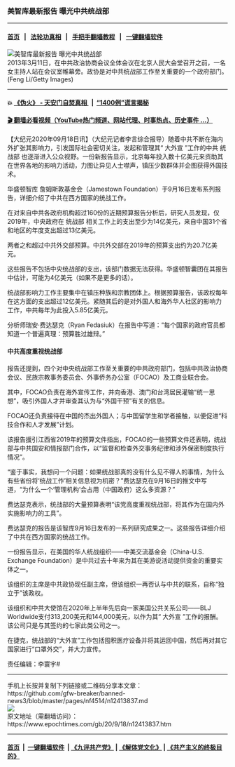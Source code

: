 ### 美智库最新报告 曝光中共统战部
------------------------

#### [首页](https://github.com/gfw-breaker/banned-news3/blob/master/README.md) &nbsp;&nbsp;|&nbsp;&nbsp; [法轮功真相](https://github.com/begood0513/basic/blob/master/README.md)  &nbsp;&nbsp;|&nbsp;&nbsp; [手把手翻墙教程](https://github.com/gfw-breaker/guides/wiki)  &nbsp;&nbsp;|&nbsp;&nbsp; [一键翻墙软件](https://github.com/gfw-breaker/nogfw/blob/master/README.md)  



<div><img alt="美智库最新报告 曝光中共统战部" class="attachment-djy_600_400 size-djy_600_400 wp-post-image" src="https://i.epochtimes.com/assets/uploads/2020/09/cppcc-1200x800-600x400.jpg"/>
<div class="caption">
 2013年3月11日，在中共政治协商会议全体会议在北京人民大会堂召开之前，一名女主持人站在会议室帷幕旁。政协是对中共统战部工作至关重要的一个政府部门。(Feng Li/Getty Images)
</div></div><hr/>

#### 💥 [《伪火》 - 天安门自焚真相 ](http://158.247.195.190:10000/videos/blog/weihuo.html)&nbsp; |&nbsp; [“1400例”谎言揭秘  ](http://158.247.195.190:10000/videos/blog/jiexi1400.html)

#### [ 🎬  翻墙必看视频（YouTube热门频道、网站代理、时事热点、历史事件 ...）](https://github.com/gfw-breaker/links/blob/master/banned.md)

<div><p>
 【大纪元2020年09月18日讯】（大纪元记者李言综合报导）随着中共不断在海内外扩张其影响力，引发国际社会密切关注，发起和管理其“
 <ok href="https://www.epochtimes.com/gb/tag/%E5%A4%A7%E5%A4%96%E5%AE%A3.html">
  大外宣
 </ok>
 ”工作的中共
 <ok href="https://www.epochtimes.com/gb/tag/%E7%BB%9F%E6%88%98%E9%83%A8.html">
  统战部
 </ok>
 也逐渐进入公众视野。一份新报告显示，北京每年投入数十亿美元来资助其在世界各地的影响力活动，力图让异见人士噤声，镇压少数群体并企图获得外国技术。
</p>
<p>
 <ok href="https://www.epochtimes.com/gb/tag/%E5%8D%8E%E7%9B%9B%E9%A1%BF%E6%99%BA%E5%BA%93.html">
  华盛顿智库
 </ok>
 詹姆斯敦基金会（Jamestown Foundation）于9月16日发布系列报告，详细介绍了中共在西方国家的统战工作。
</p>
<p>
 在对来自中共各政府机构超过160份的近期预算报告分析后，研究人员发现，仅2019年，中央政府在
 <ok href="https://www.epochtimes.com/gb/tag/%E7%BB%9F%E6%88%98%E9%83%A8.html">
  统战部
 </ok>
 相关工作上的支出至少为14亿美元，来自中国31个省和地区的年度支出超过13亿美元。
</p>
<p>
 两者之和超过中共外交部预算。中共外交部在2019年的预算支出约为20.7亿美元。
</p>
<p>
 这些报告不包括中央统战部的支出，该部门数据无法获得。华盛顿智囊团在其报告中估计，可能为4亿美元（如果不是更多的话）。
</p>
<p>
 统战部影响力工作主要集中在镇压种族和宗教团体上。根据预算报告，该政权每年在这方面的支出超过12亿美元。紧随其后的是对外国人和海外华人社区的影响力工作，中共每年为此投入5.85亿美元。
</p>
<p>
 分析师瑞安·费达瑟克（Ryan Fedasiuk）在报告中写道：“每个国家的政府官员都知道一个普遍真理：预算胜过雄辩。”
</p>
<h4>
 中共高度重视统战部
</h4>
<p>
 报告还提到，四个对中央统战部工作至关重要的中共政府部门，包括中共政治协商会议、民族宗教事务委员会、外事侨务办公室（FOCAO）及工商业联合会。
</p>
<p>
 其中，FOCAO负责在海外宣传工作，并向香港、澳门和台湾居民灌输“统一思想”，吸引外国人才并审查其认为与“外国干预”有关的信息。
</p>
<p>
 FOCAO还负责接待在中国的杰出外国人；与中国留学生和学者接触，以便促进“科技合作和人才发展”计划。
</p>
<p>
 该报告援引江西省2019年的预算文件指出，FOCAO的一些预算文件还表明，统战部与中共国安和情报部门合作，以“监督和检查外交事务纪律和涉外保密制度执行情况”。
</p>
<p>
 “鉴于事实，我想问一个问题：如果统战部真的没有什么见不得人的事情，为什么有些省份将‘统战工作’相关信息视为机密？”费达瑟克在9月16日的推文中写道，“为什么一个‘管理机构’会占用（中国政府）这么多资源？”
</p>
<p>
 费达瑟克表示，统战部的大量预算表明“该党高度重视统战部，将其作为在国内外实施影响力的工具”。
</p>
<p>
 费达瑟克的报告是该智库9月16日发布的一系列研究成果之一。这些报告详细介绍了中共在西方国家的统战工作。
</p>
<p>
 一份报告显示，在美国的华人统战组织——中美交流基金会（China-U.S. Exchange Foundation）是中共过去十年来为其在美游说活动提供资金的重要实体之一。
</p>
<p>
 该组织的主席是中共政协现任副主席，但该组织一再否认与中共的联系，自称“独立于”该政权。
</p>
<p>
 该组织和中共大使馆在2020年上半年先后向一家美国公共关系公司——BLJ Worldwide支付313,200美元和144,000美元，以作为其“
 <ok href="https://www.epochtimes.com/gb/tag/%E5%A4%A7%E5%A4%96%E5%AE%A3.html">
  大外宣
 </ok>
 ”工作的报酬。该公司只是与其签约的七家此类公司之一。
</p>
<p>
 在捷克，统战部的“大外宣”工作包括囤积医疗设备并将其运回中国，然后再对其它国家进行“口罩外交”，并大力宣传。
</p>
<p>
 责任编辑：李寰宇#
</p>
</div>
<hr/>
手机上长按并复制下列链接或二维码分享本文章：<br/>
https://github.com/gfw-breaker/banned-news3/blob/master/pages/nf4514/n12413837.md <br/>
<a href='https://github.com/gfw-breaker/banned-news3/blob/master/pages/nf4514/n12413837.md'><img src='https://github.com/gfw-breaker/banned-news3/blob/master/pages/nf4514/n12413837.md.png'/></a> <br/>
原文地址（需翻墙访问）：https://www.epochtimes.com/gb/20/9/18/n12413837.htm


------------------------
#### [首页](https://github.com/gfw-breaker/banned-news3/blob/master/README.md) &nbsp;|&nbsp; [一键翻墙软件](https://github.com/gfw-breaker/nogfw/blob/master/README.md) &nbsp;| [《九评共产党》](https://github.com/gfw-breaker/9ping.md/blob/master/README.md#九评之一评共产党是什么) | [《解体党文化》](https://github.com/gfw-breaker/jtdwh.md/blob/master/README.md) | [《共产主义的终极目的》](https://github.com/gfw-breaker/gczydzjmd.md/blob/master/README.md)


<img src='http://gfw-breaker.win/banned-news3/pages/nf4514/n12413837.md' width='0px' height='0px'/>